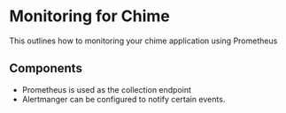 # Monitoring for Chime

This outlines how to monitoring your chime application using Prometheus

## Components

 - Prometheus is used as the collection endpoint
 - Alertmanger can be configured to notify certain events.